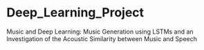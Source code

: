 # Deep_Learning_Project
Music and Deep Learning: Music Generation using LSTMs and an Investigation of the Acoustic Similarity between Music and Speech
